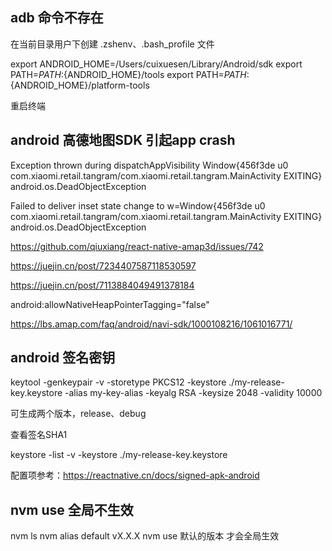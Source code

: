 ## adb 命令不存在

在当前目录用户下创建 .zshenv、.bash_profile 文件

export ANDROID_HOME=/Users/cuixuesen/Library/Android/sdk
export PATH=${PATH}:${ANDROID_HOME}/tools
export PATH=${PATH}:${ANDROID_HOME}/platform-tools

重启终端

## android 高德地图SDK 引起app crash

Exception thrown during dispatchAppVisibility Window{456f3de u0 com.xiaomi.retail.tangram/com.xiaomi.retail.tangram.MainActivity EXITING}
android.os.DeadObjectException

Failed to deliver inset state change to w=Window{456f3de u0 com.xiaomi.retail.tangram/com.xiaomi.retail.tangram.MainActivity EXITING}
android.os.DeadObjectException

https://github.com/qiuxiang/react-native-amap3d/issues/742

https://juejin.cn/post/7234407587118530597

https://juejin.cn/post/7113884049491378184

android:allowNativeHeapPointerTagging="false"

https://lbs.amap.com/faq/android/navi-sdk/1000108216/1061016771/

## android 签名密钥

keytool -genkeypair -v -storetype PKCS12 -keystore ./my-release-key.keystore -alias my-key-alias -keyalg RSA -keysize 2048 -validity 10000

可生成两个版本，release、debug

查看签名SHA1

keystore -list -v -keystore ./my-release-key.keystore

配置项参考：https://reactnative.cn/docs/signed-apk-android

## nvm use 全局不生效
nvm ls
nvm alias default vX.X.X
nvm use 默认的版本 才会全局生效